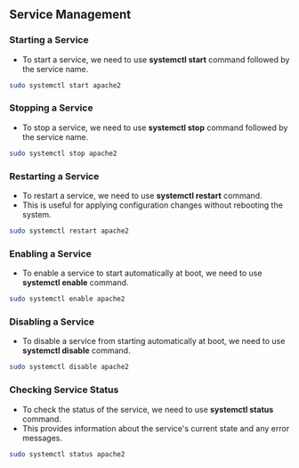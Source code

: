 ## Service Management

### Starting a Service

- To start a service, we need to use **systemctl start** command followed by the service name.

```bash
sudo systemctl start apache2
```

### Stopping a Service

- To stop a service, we need to use **systemctl stop** command followed by the service name.

```bash
sudo systemctl stop apache2
```

### Restarting a Service

- To restart a service, we need to use **systemctl restart** command.
- This is useful for applying configuration changes without rebooting the system.

```bash
sudo systemctl restart apache2
```

### Enabling a Service

- To enable a service to start automatically at boot, we need to use **systemctl enable** command.

```bash
sudo systemctl enable apache2
```

### Disabling a Service

- To disable a service from starting automatically at boot, we need to use **systemctl disable** command.

```bash
sudo systemctl disable apache2
```

### Checking Service Status

- To check the status of the service, we need to use **systemctl status** command.
- This provides information about the service's current state and any error messages.

```bash
sudo systemctl status apache2
```
